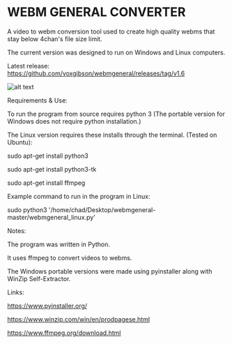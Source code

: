 # WEBM GENERAL CONVERTER
A video to webm conversion tool used to create high quality webms that stay below 4chan's file size limit.

The current version was designed to run on Windows and Linux computers. 

Latest release: https://github.com/voxgibson/webmgeneral/releases/tag/v1.6

![alt text](https://i.imgur.com/YqWixDU.jpg)

Requirements & Use: 

To run the program from source requires python 3 (The portable version for Windows does not require python installation.)

The Linux version requires these installs through the terminal. (Tested on Ubuntu):

sudo apt-get install python3

sudo apt-get install python3-tk

sudo apt-get install ffmpeg

Example command to run in the program in Linux:

sudo python3 '/home/chad/Desktop/webmgeneral-master/webmgeneral_linux.py'

Notes:

The program was written in Python.

It uses ffmpeg to convert videos to webms.

The Windows portable versions were made using pyinstaller along with WinZip Self-Extractor.

Links: 

https://www.pyinstaller.org/

https://www.winzip.com/win/en/prodpagese.html

https://www.ffmpeg.org/download.html
